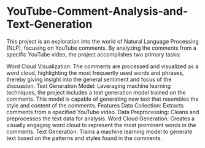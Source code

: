 # YouTube-Comment-Analysis-and-Text-Generation
This project is an exploration into the world of Natural Language Processing (NLP), focusing on YouTube comments. By analyzing the comments from a specific YouTube video, the project accomplishes two primary tasks:

Word Cloud Visualization: The comments are processed and visualized as a word cloud, highlighting the most frequently used words and phrases, thereby giving insight into the general sentiment and focus of the discussion.
Text Generation Model: Leveraging machine learning techniques, the project includes a text generation model trained on the comments. This model is capable of generating new text that resembles the style and content of the comments.
Features
Data Collection: Extracts comments from a specified YouTube video.
Data Preprocessing: Cleans and preprocesses the text data for analysis.
Word Cloud Generation: Creates a visually engaging word cloud to represent the most prominent words in the comments.
Text Generation: Trains a machine learning model to generate text based on the patterns and styles found in the comments.

